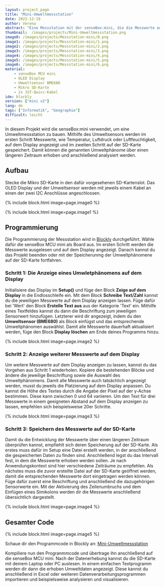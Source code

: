 ```yaml
---
layout: project_page
title: "Mini-Umweltmessstation"
date: 2022-12-19
author: Verena
abstract: "Eine Messstation mit der senseBox:mini, die die Messwerte auf dem Display anzeigt und auf der SD-Karte speichert."
thumbnail:  /images/projects/Mini-Umweltmessstation.png
image0: /images/projects/Messstation-mini/0.png
image1: /images/projects/Messstation-mini/1.png
image2: /images/projects/Messstation-mini/2.png
image3: /images/projects/Messstation-mini/3.png
image4: /images/projects/Messstation-mini/4.png
image5: /images/projects/Messstation-mini/5.png
image6: /images/projects/Messstation-mini/6.png
material:
    - senseBox MCU mini
    - OLED Display
    - Umweltsensor BME680
    - Mikro SD-Karte
    - 2x JST-Qwicc-Kabel
ide: blockly
version: ["mini v2"]   
lang: de
tags: ["Informatik", "Geographie"]
difficult: leicht
---
```

<head><title>Innenraumluftqualitäts Messstation</title></head>

In diesem Projekt wird die senseBox:mini verwendet, um eine Umweltmessstation zu bauen. Mithilfe des Umweltsensors werden im ersten Schritt Messwerte, wie Temperatur, Luftdruck oder Luftfeuchtigkeit, auf dem Display angezeigt und im zweiten Schritt auf der SD-Karte gespeichert. Damit können die genannten Umweltphänome über einen längeren Zeitraum erhoben und anschließend analysiert werden. 

## Aufbau
Stecke die Mikro SD-Karte in den dafür vorgesehenen SD-Kartenslot. Das OLED Display und der Umweltsensor werden mit jeweils einem Kabel an einen der zwei I2C Anschlüsse angeschlossen. 

{% include block.html image=page.image0 %}

{% include block.html image=page.image1 %}

## Programmierung

Die Programmierung der Messstation wird in [Blockly](https://blockly.sensebox.de) durchgeführt. Wähle dafür die senseBox MCU mini als Board aus. 
Im ersten Schritt werden die Messwerte ausgelesen und auf dem Display angezeigt. Danach kannst du das Projekt beenden oder mit der Speicherunmg der Umweltphänomene auf der SD-Karte fortfahren.

### Schritt 1: Die Anzeige eines Umwletphänomens auf dem Display 

Initialisiere das Display im __Setup()__ und füge den Block __Zeige auf dem Display__ in die Endlosschleife ein. Mit dem Block __Schreibe Text/Zahl__ kannst du die jeweiligen Messwerte auf dem Display anzeigen lassen. Füge dafür bei 'Wert' den Block __Erstelle Text aus__ aus der Kategorie 'Text' ein. Mithilfe eines Textfeldes kannst du dann die Beschriftung zum jeweiligen Sensorwert hinzufügen. Letzterer wird dir angezeigt, indem du den __Umweltsensor (BME680)__ als Block einfügst und das entsprechende Umweltphänomen auswählst. Damit alle Messwerte dauerhaft aktualisiert werden, füge den Block __Display löschen__ am Ende deines Programms hinzu. 

{% include block.html image=page.image2 %}


### Schritt 2: Anzeige weiterer Messwerte auf dem Display

Um weitere Messwerte auf dem Display anzeigen zu lassen, kannst du das Vorgehen aus Schritt 1 wiederholen. Kopiere die bestehenden Blöcke und ändere die jeweilige Beschriftung sowie die Auswahl des Umweltphänomens. Damit alle Messwerte auch tatsächlich angezeigt werden, musst du jeweils die Platzierung auf dem Display anpassen. Du kannst die Höhe des Textes durch die Angabe der Pixel auf der y-Achse bestimmen. Diese kann zwischen 0 und 64 variieren. Um den Text für drei Messwerte in einem geeigneten Abstand auf dem Display anzeigen zu lassen, empfehlen sich beispielsweise 20er Schritte.

 {% include block.html image=page.image3 %}


### Schritt 3: Speichern des Messwerte auf der SD-Karte 

Damit du die Entwicklung der Messwerte über einen längeren Zeitraum überprüfen kannst, empfiehlt sich deren Speicherung auf der SD-Karte. Als erstes muss dafür im Setup eine Datei erstellt werden, in der anschließend die gespeicherten Daten zu finden sind. Anschließend legst du das Intervall fest, in dem die Messwerte erhoben werden sollen. Je nach Anwendungskontext sind hier verschiedene Zeiträume zu empfehlen. Als nächstes muss die zuvor erstellte Datei auf der SD-Karte geöffnet werden, damit die entsprechenden Messwerte dort eingetragen werden können. Füge dafür zuerst eine Beschriftung und anschließend die dazugehörigen Sensorwerte ein. Mit der Aktivierung des Zeilenumbruchs und dem Einfügen eines Simikolons werden dir die Messwerte anschließend übersichtlich dargestellt.  

 {% include block.html image=page.image4 %}


## Gesamter Code

 {% include block.html image=page.image5 %}

 Schaue dir den Programmcode in Blockly an: [Mini-Umweltmessstation](https://blockly.sensebox.de/gallery/63b5853fd2853f0013b1d7ce)

 Kompiliere nun den Progranmmcode und übertrage ihn anschließend auf die senseBox MCU mini. 
 Nach der Datenerhebung kannst du die SD-Karte mit deinem Laptop oder PC auslesen. In einem einfachen Textprogramm werden dir dann die erhoben Umweltdaten angezeigt. Diese kannst du anschließend in Excel oder weiteren Datenverarbeitungsprogrammen importieren und beispielsweise analysieren und visualisieren. 
